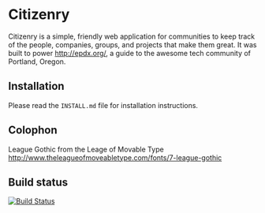 Citizenry
=========

Citizenry is a simple, friendly web application for communities to keep track of the people, companies, groups, and projects that make them great. It was built to power <http://epdx.org/>, a guide to the awesome tech community of Portland, Oregon.

Installation
------------

Please read the `INSTALL.md` file for installation instructions.

Colophon
--------
League Gothic from the Leage of Movable Type
http://www.theleagueofmoveabletype.com/fonts/7-league-gothic

Build status
------------

[![Build Status](http://travis-ci.org/reidab/citizenry.png)](http://travis-ci.org/reidab/citizenry)
